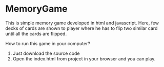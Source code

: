 # MemoryGame
This is simple memory game developed in html and javascript. Here, few decks of cards are shown to player where he has to flip two similar card until all the cards are flipped.


How to run this game in your computer?
1. Just download the source code
2. Open the index.html from project in your browser and you can play.
